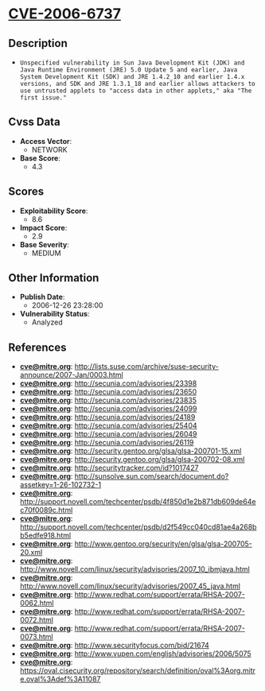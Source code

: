
# [CVE-2006-6737](http://lists.suse.com/archive/suse-security-announce/2007-Jan/0003.html)

## Description

- `Unspecified vulnerability in Sun Java Development Kit (JDK) and Java Runtime Environment (JRE) 5.0 Update 5 and earlier, Java System Development Kit (SDK) and JRE 1.4.2_10 and earlier 1.4.x versions, and SDK and JRE 1.3.1_18 and earlier allows attackers to use untrusted applets to "access data in other applets," aka "The first issue."`

## Cvss Data

- **Access Vector**:
  - NETWORK
- **Base Score**:
  - 4.3

## Scores

- **Exploitability Score**:
  - 8.6
- **Impact Score**:
  - 2.9
- **Base Severity**:
  - MEDIUM

## Other Information

- **Publish Date**:
  - 2006-12-26 23:28:00
- **Vulnerability Status**:
  - Analyzed

## References

- **cve@mitre.org**: http://lists.suse.com/archive/suse-security-announce/2007-Jan/0003.html
- **cve@mitre.org**: http://secunia.com/advisories/23398
- **cve@mitre.org**: http://secunia.com/advisories/23650
- **cve@mitre.org**: http://secunia.com/advisories/23835
- **cve@mitre.org**: http://secunia.com/advisories/24099
- **cve@mitre.org**: http://secunia.com/advisories/24189
- **cve@mitre.org**: http://secunia.com/advisories/25404
- **cve@mitre.org**: http://secunia.com/advisories/26049
- **cve@mitre.org**: http://secunia.com/advisories/26119
- **cve@mitre.org**: http://security.gentoo.org/glsa/glsa-200701-15.xml
- **cve@mitre.org**: http://security.gentoo.org/glsa/glsa-200702-08.xml
- **cve@mitre.org**: http://securitytracker.com/id?1017427
- **cve@mitre.org**: http://sunsolve.sun.com/search/document.do?assetkey=1-26-102732-1
- **cve@mitre.org**: http://support.novell.com/techcenter/psdb/4f850d1e2b871db609de64ec70f0089c.html
- **cve@mitre.org**: http://support.novell.com/techcenter/psdb/d2f549cc040cd81ae4a268bb5edfe918.html
- **cve@mitre.org**: http://www.gentoo.org/security/en/glsa/glsa-200705-20.xml
- **cve@mitre.org**: http://www.novell.com/linux/security/advisories/2007_10_ibmjava.html
- **cve@mitre.org**: http://www.novell.com/linux/security/advisories/2007_45_java.html
- **cve@mitre.org**: http://www.redhat.com/support/errata/RHSA-2007-0062.html
- **cve@mitre.org**: http://www.redhat.com/support/errata/RHSA-2007-0072.html
- **cve@mitre.org**: http://www.redhat.com/support/errata/RHSA-2007-0073.html
- **cve@mitre.org**: http://www.securityfocus.com/bid/21674
- **cve@mitre.org**: http://www.vupen.com/english/advisories/2006/5075
- **cve@mitre.org**: https://oval.cisecurity.org/repository/search/definition/oval%3Aorg.mitre.oval%3Adef%3A11087
